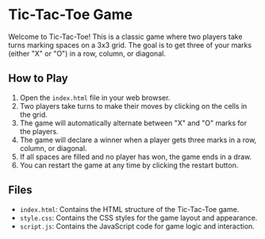 # Tic-Tac-Toe Game

Welcome to Tic-Tac-Toe! 
This is a classic game where two players take turns marking spaces on a 3x3 grid. The goal is to get three of your marks (either "X" or "O") in a row, column, or diagonal.

## How to Play

1. Open the `index.html` file in your web browser.
2. Two players take turns to make their moves by clicking on the cells in the grid.
3. The game will automatically alternate between "X" and "O" marks for the players.
4. The game will declare a winner when a player gets three marks in a row, column, or diagonal.
5. If all spaces are filled and no player has won, the game ends in a draw.
6. You can restart the game at any time by clicking the restart button.

## Files

- `index.html`: Contains the HTML structure of the Tic-Tac-Toe game.
- `style.css`: Contains the CSS styles for the game layout and appearance.
- `script.js`: Contains the JavaScript code for game logic and interaction.


